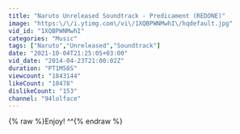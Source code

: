```yaml
---
title: "Naruto Unreleased Soundtrack - Predicament (REDONE)"
image: "https:\/\/i.ytimg.com\/vi\/1XQBPWNMwhI\/hqdefault.jpg"
vid_id: "1XQBPWNMwhI"
categories: "Music"
tags: ["Naruto","Unreleased","Soundtrack"]
date: "2021-10-04T21:25:05+03:00"
vid_date: "2014-04-23T21:00:02Z"
duration: "PT1M58S"
viewcount: "1843144"
likeCount: "10478"
dislikeCount: "153"
channel: "94lolface"
---
```

{% raw %}Enjoy! ^^{% endraw %}
